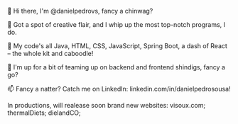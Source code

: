 👋 Hi there, I'm @danielpedrovs, fancy a chinwag?

🧠 Got a spot of creative flair, and I whip up the most top-notch programs, I do.

🌱 My code's all Java, HTML, CSS, JavaScript, Spring Boot, a dash of React – the whole kit and caboodle!

💞️ I'm up for a bit of teaming up on backend and frontend shindigs, fancy a go?

📫 Fancy a natter? Catch me on LinkedIn: linkedin.com/in/danielpedrosousa!

In productions, will realease soon brand new websites:
visoux.com;
thermalDiets;
dielandCO;



<!---
danielpedrovs/danielpedrovs is a ✨ special ✨ repository because its `README.md` (this file) appears on your GitHub profile.
You can click the Preview link to take a look at your changes.
--->
